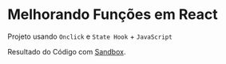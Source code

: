 # Melhorando Funções em React
Projeto usando ```Onclick``` e ```State Hook``` + ```JavaScript```

Resultado do Código com [Sandbox](https://qjucn0.csb.app/).
